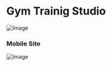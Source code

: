 <h1>Gym Trainig Studio</h1>

![Image](https://github.com/user-attachments/assets/46c11a7b-4fcf-4047-be5a-6da9c13761b4)

<h3>Mobile Site</h3>

![Image](https://github.com/user-attachments/assets/661a2e10-f084-45d5-82bf-cff9097a41d0)

